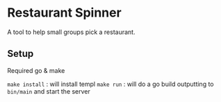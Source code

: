 # Restaurant Spinner
A tool to help small groups pick a restaurant. 


## Setup
Required go & make

`make install` : will install templ
`make run` : will do a go build outputting to `bin/main` and start the server


